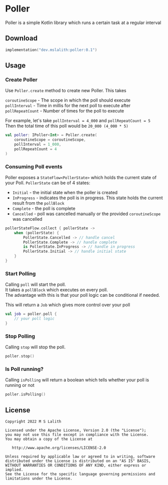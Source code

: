 # Poller

Poller is a simple Kotlin library which runs a certain task at a regular interval

## Download
```kotlin
implementation("dev.mslalith:poller:0.1")
```

## Usage

### Create Poller

Use `Poller.create` method to create new Poller. This takes<br>

`coroutineScope`  - The scope in which the poll should execute<br>
`pollInterval`    - Time in millis for the next poll to execute after<br>
`pollRepeatCount` - Number of times for the poll to execute

For example, let's take `pollInterval = 4_000` and `pollRepeatCount = 5`<br>
Then the total time of this poll would be `20_000 (4_000 * 5)`

```kotlin
val poller: IPoller<Int> = Poller.create(
    coroutineScope = coroutineScope,
    pollInterval = 1_000,
    pollRepeatCount = 4
)
```

### Consuming Poll events

Poller exposes a `StateFlow<PollerState>` which holds the current state of your Poll.
`PollerState` can be of 4 states:
- `Initial` - the initial state when the poller is created
- `InProgress` - indicates the poll is in progress. This state holds the current result from the `pollBlock`
- `Complete` - the poll is complete
- `Cancelled` - poll was cancelled manually or the provided `coroutineScope` was cancelled

```kotlin
pollerStateFlow.collect { pollerState ->
    when (pollerState) {
        PollerState.Cancelled -> // handle cancel
        PollerState.Complete -> // handle complete
        is PollerState.InProgress -> // handle in progress
        PollerState.Initial -> // handle initial state
    }
}
```

### Start Polling

Calling `poll` will start the poll.<br>
It takes a `pollBlock` which executes on every poll.<br>
The advantage with this is that your poll logic can be conditional if needed.

This will return a `Job` which gives more control over your poll

```kotlin
val job = poller.poll {
    // your poll logic
}
```

### Stop Polling

Calling `stop` will stop the poll.

```kotlin
poller.stop()
```

### Is Poll running?

Calling `isPolling` will return a boolean which tells whether your poll is running or not

```kotlin
poller.isPolling()
```

## License

    Copyright 2022 M S Lalith

    Licensed under the Apache License, Version 2.0 (the "License");
    you may not use this file except in compliance with the License.
    You may obtain a copy of the License at

       http://www.apache.org/licenses/LICENSE-2.0

    Unless required by applicable law or agreed to in writing, software
    distributed under the License is distributed on an "AS IS" BASIS,
    WITHOUT WARRANTIES OR CONDITIONS OF ANY KIND, either express or implied.
    See the License for the specific language governing permissions and
    limitations under the License.
